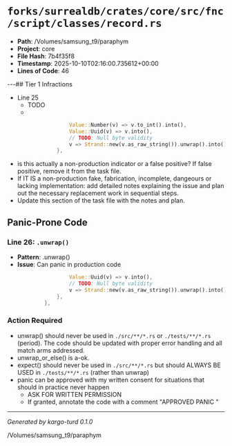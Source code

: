 # `forks/surrealdb/crates/core/src/fnc/script/classes/record.rs`

- **Path**: /Volumes/samsung_t9/paraphym
- **Project**: core
- **File Hash**: 7b4f35f8  
- **Timestamp**: 2025-10-10T02:16:00.735612+00:00  
- **Lines of Code**: 46

---## Tier 1 Infractions 


- Line 25
  - TODO
  - 

```rust
					Value::Number(v) => v.to_int().into(),
					Value::Uuid(v) => v.into(),
					// TODO: Null byte validity
					v => Strand::new(v.as_raw_string()).unwrap().into(),
				},
```

- is this actually a non-production indicator or a false positive? If false positive, remove it from the task file.
- If IT IS a non-production fake, fabrication, incomplete, dangeours or lacking implementation: add detailed notes explaining the issue and plan out the necessary replacement work in sequential steps. 
- Update this section of the task file with the notes and plan.

## Panic-Prone Code


### Line 26: `.unwrap()`

- **Pattern**: .unwrap()
- **Issue**: Can panic in production code

```rust
					Value::Uuid(v) => v.into(),
					// TODO: Null byte validity
					v => Strand::new(v.as_raw_string()).unwrap().into(),
				},
			},
```

### Action Required

- unwrap() should never be used in `./src/**/*.rs` or `./tests/**/*.rs` (period). The code should be updated with proper error handling and all match arms addressed.
- unwrap_or_else() is a-ok. 
- expect() should never be used in `./src/**/*.rs` but should ALWAYS BE USED in `./tests/**/*.rs` (rather than unwrap)
- panic can be approved with my written consent for situations that should in practice never happen  
  - ASK FOR WRITTEN PERMISSION
  - If granted, annotate the code with a comment "APPROVED PANIC "

---

*Generated by kargo-turd 0.1.0*

/Volumes/samsung_t9/paraphym
